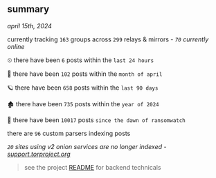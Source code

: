 
## summary
_april 15th, 2024_

currently tracking `163` groups across `299` relays & mirrors - _`70` currently online_

⏲ there have been `6` posts within the `last 24 hours`

🦈 there have been `102` posts within the `month of april`

🪐 there have been `658` posts within the `last 90 days`

🏚 there have been `735` posts within the `year of 2024`

🦕 there have been `10017` posts `since the dawn of ransomwatch`

there are `96` custom parsers indexing posts

_`20` sites using v2 onion services are no longer indexed - [support.torproject.org](https://support.torproject.org/onionservices/v2-deprecation/)_

> see the project [README](https://github.com/joshhighet/ransomwatch#ransomwatch--) for backend technicals
